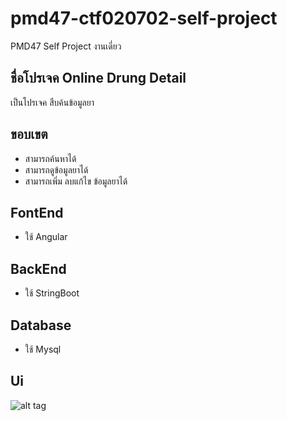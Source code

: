 # pmd47-ctf020702-self-project
PMD47 Self Project งานเดี่ยว

## ชื่อโปรเจค Online Drung Detail
   เป็นโปรเจค สืบค้นข้อมูลยา
   
## ขอบเขต
  - สามารถค้นหาได้
  - สามารถดูข้อมูลยาได้
  - สามารถเพิ่ม ลบแก้ไข ข้อมูลยาได้


## FontEnd
  - ใช้ Angular
  
  
## BackEnd
  - ใช้ StringBoot
  
  
## Database
  - ใช้ Mysql

## Ui
![alt tag](https://drive.google.com/uc?export=view&id=1HGtgCA1hDdht5T95Vgsy0pO8zh6gV3Qy)
  

